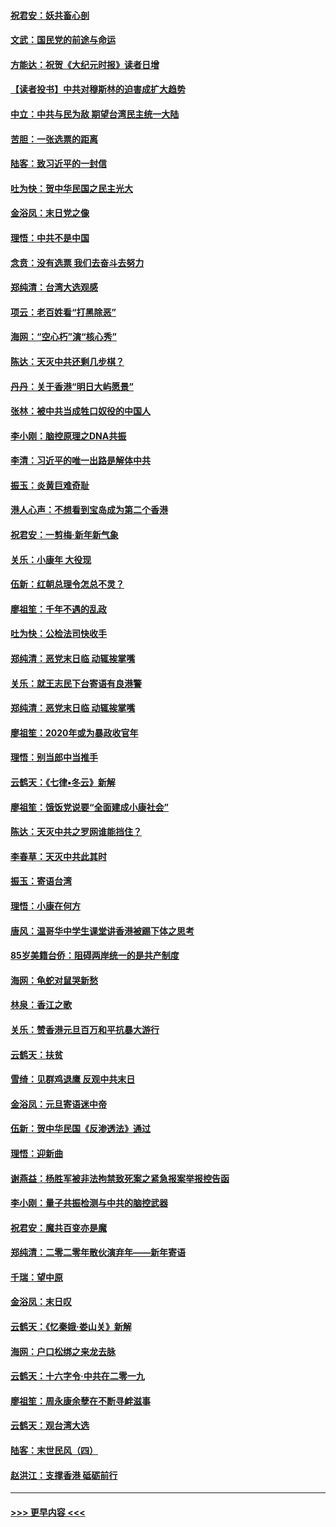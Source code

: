#### [祝君安：妖共畜心剖](../pages/nsc993/n11794273.md?t=01151431) 
#### [文武：国民党的前途与命运](../pages/nsc993/n11794198.md?t=01151431) 
#### [方能达：祝贺《大纪元时报》读者日增](../pages/nsc993/n11793807.md?t=01151431) 
#### [【读者投书】中共对穆斯林的迫害成扩大趋势](../pages/nsc993/n11791371.md?t=01151431) 
#### [中立：中共与民为敌 期望台湾民主统一大陆](../pages/nsc993/n11790392.md?t=01151431) 
#### [苦胆：一张选票的距离](../pages/nsc993/n11788914.md?t=01151431) 
#### [陆客：致习近平的一封信](../pages/nsc993/n11788867.md?t=01151431) 
#### [吐为快：贺中华民国之民主光大](../pages/nsc993/n11788618.md?t=01151431) 
#### [金浴凤：末日党之像](../pages/nsc993/n11787475.md?t=01151431) 
#### [理悟：中共不是中国](../pages/nsc993/n11787463.md?t=01151431) 
#### [念贲：没有选票  我们去奋斗去努力](../pages/nsc993/n11787398.md?t=01151431) 
#### [郑纯清：台湾大选观感](../pages/nsc993/n11786210.md?t=01151431) 
#### [项云：老百姓看“打黑除恶”](../pages/nsc993/n11785398.md?t=01151431) 
#### [海网：“空心朽”演“核心秀”](../pages/nsc993/n11783874.md?t=01151431) 
#### [陈达：天灭中共还剩几步棋？](../pages/nsc993/n11783719.md?t=01151431) 
#### [丹丹：关于香港“明日大屿愿景”](../pages/nsc993/n11783273.md?t=01151431) 
#### [张林：被中共当成牲口奴役的中国人](../pages/nsc993/n11782397.md?t=01151431) 
#### [李小刚：脑控原理之DNA共振](../pages/nsc993/n11780962.md?t=01151431) 
#### [李清：习近平的唯一出路是解体中共](../pages/nsc993/n11780866.md?t=01151431) 
#### [振玉：炎黄巨难奇耻](../pages/nsc993/n11779632.md?t=01151431) 
#### [港人心声：不想看到宝岛成为第二个香港](../pages/nsc993/n11778817.md?t=01151431) 
#### [祝君安：一剪梅‧新年新气象](../pages/nsc993/n11776340.md?t=01151431) 
#### [关乐：小康年 大役现](../pages/nsc993/n11774213.md?t=01151431) 
#### [伍新：红朝总理令怎总不灵？](../pages/nsc993/n11770813.md?t=01151431) 
#### [廖祖笙：千年不遇的乱政](../pages/nsc993/n11770373.md?t=01151431) 
#### [吐为快：公检法司快收手](../pages/nsc993/n11770359.md?t=01151431) 
#### [郑纯清：恶党末日临 动辄挨掌嘴](../pages/nsc993/n11769912.md?t=01151431) 
#### [关乐：就王志民下台寄语有良港警](../pages/nsc993/n11769903.md?t=01151431) 
#### [郑纯清：恶党末日临 动辄挨掌嘴](../pages/nsc993/n11769356.md?t=01151431) 
#### [廖祖笙：2020年或为暴政收官年](../pages/nsc993/n11768216.md?t=01151431) 
#### [理悟：别当郎中当推手](../pages/nsc993/n11768243.md?t=01151431) 
#### [云鹤天：《七律▪冬云》新解](../pages/nsc993/n11768204.md?t=01151431) 
#### [廖祖笙：饿饭党说要“全面建成小康社会”](../pages/nsc993/n11767482.md?t=01151431) 
#### [陈达：天灭中共之罗网谁能挡住？](../pages/nsc993/n11767465.md?t=01151431) 
#### [李春草：天灭中共此其时](../pages/nsc993/n11767452.md?t=01151431) 
#### [振玉：寄语台湾](../pages/nsc993/n11767432.md?t=01151431) 
#### [理悟：小康在何方](../pages/nsc993/n11767394.md?t=01151431) 
#### [唐风：温哥华中学生课堂讲香港被踢下体之思考](../pages/nsc993/n11766848.md?t=01151431) 
#### [85岁美籍台侨：阻碍两岸统一的是共产制度](../pages/nsc993/n11765043.md?t=01151431) 
#### [海网：龟蛇对鼠哭新愁](../pages/nsc993/n11764895.md?t=01151431) 
#### [林泉：香江之歌](../pages/nsc993/n11764415.md?t=01151431) 
#### [关乐：赞香港元旦百万和平抗暴大游行](../pages/nsc993/n11764382.md?t=01151431) 
#### [云鹤天：扶贫](../pages/nsc993/n11764245.md?t=01151431) 
#### [雪绮：见群鸡退鹰  反观中共末日](../pages/nsc993/n11762112.md?t=01151431) 
#### [金浴凤：元旦寄语迷中帝](../pages/nsc993/n11761788.md?t=01151431) 
#### [伍新：贺中华民国《反渗透法》通过](../pages/nsc993/n11761994.md?t=01151431) 
#### [理悟：迎新曲](../pages/nsc993/n11761152.md?t=01151431) 
#### [谢燕益：杨胜军被非法拘禁致死案之紧急报案举报控告函](../pages/nsc993/n11756134.md?t=01151431) 
#### [李小刚：量子共振检测与中共的脑控武器](../pages/nsc993/n11754518.md?t=01151431) 
#### [祝君安：魔共百变亦是魔](../pages/nsc993/n11754469.md?t=01151431) 
#### [郑纯清：二零二零年散伙演弃年——新年寄语](../pages/nsc993/n11754195.md?t=01151431) 
#### [千瑞：望中原](../pages/nsc993/n11754159.md?t=01151431) 
#### [金浴凤：末日叹](../pages/nsc993/n11752359.md?t=01151431) 
#### [云鹤天：《忆秦娥‧娄山关》新解](../pages/nsc993/n11752348.md?t=01151431) 
#### [海网：户口松绑之来龙去脉](../pages/nsc993/n11752328.md?t=01151431) 
#### [云鹤天：十六字令‧中共在二零一九](../pages/nsc993/n11752305.md?t=01151431) 
#### [廖祖笙：周永康余孽在不断寻衅滋事](../pages/nsc993/n11751013.md?t=01151431) 
#### [云鹤天：观台湾大选](../pages/nsc993/n11751007.md?t=01151431) 
#### [陆客：末世民风（四）](../pages/nsc993/n11749203.md?t=01151431) 
#### [赵洪江：支撑香港 砥砺前行](../pages/nsc993/n11748482.md?t=01151431) 

----
#### [ >>> 更早内容 <<< ](../indexes/nsc993-earlier.md)
